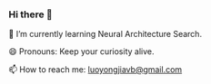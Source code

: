 ### Hi there 👋

<!--
**Luoyongjia/Luoyongjia** is a ✨ _special_ ✨ repository because its `README.md` (this file) appears on your GitHub profile.

Here are some ideas to get you started:

- 🔭 I’m currently working on ...
- 🌱 I’m currently learning JAVA
- 👯 I’m looking to collaborate on ...
- 🤔 I’m looking for help with ...
- 💬 Ask me about ...
- 📫 How to reach me: luoyongjiavb@gmail.com
- 😄 Pronouns: ...
- ⚡ Fun fact: ...
-->

🌱 I’m currently learning Neural Architecture Search.

😄 Pronouns: Keep your curiosity alive.

📫 How to reach me: luoyongjiavb@gmail.com
